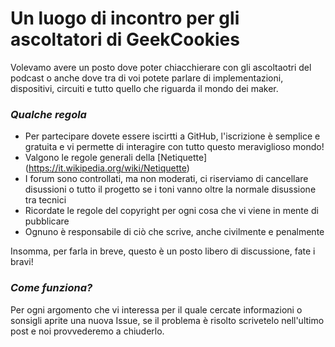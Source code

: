# Un luogo di incontro per gli ascoltatori di GeekCookies
Volevamo avere un posto dove poter chiacchierare con gli ascoltaotri del podcast o anche dove tra di voi potete parlare di implementazioni, dispositivi, circuiti e tutto quello che riguarda il mondo dei maker.

### _Qualche regola_
* Per partecipare dovete essere iscirtti a GitHub, l'iscrizione è semplice e gratuita e vi permette di interagire con tutto questo meraviglioso mondo!
* Valgono le regole generali della [Netiquette] (https://it.wikipedia.org/wiki/Netiquette)
* I forum sono controllati, ma non moderati, ci riserviamo di cancellare disussioni o tutto il progetto se i toni vanno oltre la normale disussione tra tecnici
* Ricordate le regole del copyright per ogni cosa che vi viene in mente di pubblicare
* Ognuno è responsabile di ciò che scrive, anche civilmente e penalmente
 
Insomma, per farla in breve, questo è un posto libero di discussione, fate i bravi!

### _Come funziona?_
Per ogni argomento che vi interessa per il quale cercate informazioni o sonsigli aprite una nuova Issue, se il problema è risolto scrivetelo nell'ultimo post e noi provvederemo a chiuderlo.
